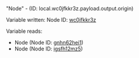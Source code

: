 "Node" - (ID: local.wc0jfkkr3z.payload.output.origin)

Variable written:
Node ID: [wc0jfkkr3z](../nodes/wc0jfkkr3z.md)

Variable reads:
* Node (Node ID: [gnhn62hei1](../nodes/gnhn62hei1.md))
* Node (Node ID: [igsfh12mz5](../nodes/igsfh12mz5.md))
